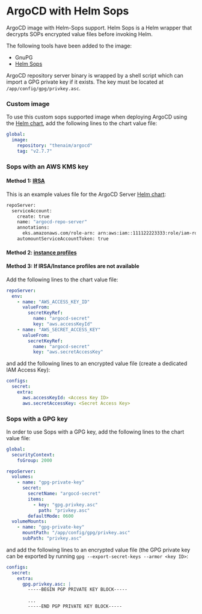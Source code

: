 # ArgoCD with Helm Sops

ArgoCD image with Helm-Sops support. Helm Sops is a Helm wrapper that decrypts SOPs encrypted value files before invoking Helm.

The following tools have been added to the image:

- GnuPG
- [Helm Sops](https://github.com/camptocamp/helm-sops)

ArgoCD repository server binary is wrapped by a shell script which can import a GPG private key if it exists. The key must be located at `/app/config/gpg/privkey.asc`.


### Custom image

To use this custom sops supported image when deploying ArgoCD using the [Helm chart](https://github.com/argoproj/argo-helm/tree/master/charts/argo-cd), add the following lines to the chart value file:

```yaml
global:
  image:
    repository: "thenaim/argocd"
    tag: "v2.7.7"
```

### Sops with an AWS KMS key

#### Method 1: [IRSA](https://docs.aws.amazon.com/eks/latest/userguide/iam-roles-for-service-accounts.html)
This is an example values file for the ArgoCD Server [Helm chart](https://github.com/argoproj/argo-helm/tree/master/charts/argo-cd):

```bash
repoServer:
  serviceAccount:
    create: true
    name: "argocd-repo-server"
    annotations:
      eks.amazonaws.com/role-arn: arn:aws:iam::111122223333:role/iam-role-name
    automountServiceAccountToken: true
```

#### Method 2: [instance profiles](https://docs.aws.amazon.com/IAM/latest/UserGuide/id_roles_use_switch-role-ec2.html)

#### Method 3: If IRSA/Instance profiles are not available

Add the following lines to the chart value file:

```yaml
repoServer:
  env:
    - name: "AWS_ACCESS_KEY_ID"
      valueFrom:
        secretKeyRef:
          name: "argocd-secret"
          key: "aws.accessKeyId"
    - name: "AWS_SECRET_ACCESS_KEY"
      valueFrom:
        secretKeyRef:
          name: "argocd-secret"
          key: "aws.secretAccessKey"
```

and add the following lines to an encrypted value file (create a dedicated IAM Access Key):

```yaml
configs:
  secret:
    extra:
      aws.accessKeyId: <Access Key ID>
      aws.secretAccessKey: <Secret Access Key>
```

### Sops with a GPG key

In order to use Sops with a GPG key, add the following lines to the chart value file:

```yaml
global:
  securityContext:
    fsGroup: 2000

repoServer:
  volumes:
    - name: "gpg-private-key"
      secret:
        secretName: "argocd-secret"
        items:
          - key: "gpg.privkey.asc"
            path: "privkey.asc"
        defaultMode: 0600
  volumeMounts:
    - name: "gpg-private-key"
      mountPath: "/app/config/gpg/privkey.asc"
      subPath: "privkey.asc"
```

and add the following lines to an encrypted value file (the GPG private key can be exported by running `gpg --export-secret-keys --armor <key ID>`:

```yaml
configs:
  secret:
    extra:
      gpg.privkey.asc: |
        -----BEGIN PGP PRIVATE KEY BLOCK-----
        
        ...
        -----END PGP PRIVATE KEY BLOCK-----
```
